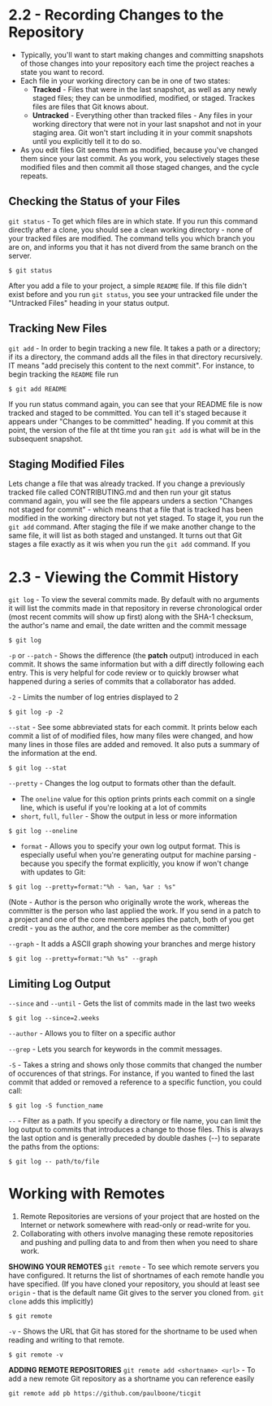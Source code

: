 # 2.2 - Recording Changes to the Repository

* Typically, you'll want to start making changes and committing snapshots of those changes into your repository each time the project reaches a state you want to record.
* Each file in your working directory can be in one of two states:
	* **Tracked** - Files that were in the last snapshot, as well as any newly staged files; they can be unmodified, modified, or staged. Trackes files are files that Git knows about.
	* **Untracked** - Everything other than tracked files - Any files in your working directory that were not in your last snapshot and not in your staging area. Git won't start including it in your commit snapshots until you explicitly tell it to do so.
* As you edit files Git seems them as modified, because you've changed them since your last commit. As you work, you selectively stages these  modified files and then commit all those staged changes, and the cycle repeats.

## Checking the Status of your Files

`git status` - To get which files are in which state. If you run this command directly after a clone, you should see a clean working directory - none of your tracked files are modified. The command tells you which branch you are on, and informs you that it has not diverd from the same branch on the server. 

```
$ git status
```

After you add a file to your project, a simple `README` file. If this file didn't exist before and you run `git status`, you see your untracked file under the "Untracked Files" heading in your status output. 

## Tracking New Files

`git add` - In order to begin tracking a new file. It takes a path or a directory; if its a directory, the command adds all the files in that directory recursively. IT means "add precisely this content to the next commit". For instance, to begin tracking the `README` file run

```
$ git add README
```

If you run status command again, you can see that your README file is now tracked and staged to be committed. You can tell it's staged because it appears under "Changes to be committed" heading. If you commit at this point, the version of the file at tht time you ran `git add` is what will be in the subsequent snapshot. 

## Staging Modified Files

Lets change a file that was already tracked. If you change a previously tracked file called CONTRIBUTING.md and then run your git status command again, you will see the file appears unders a section "Changes not staged for commit" - which means that a file that is tracked has been modified in the working directory but not yet staged. To stage it, you run the `git add` command.  After staging the file if we make another change to the same file, it will list as both staged and unstanged. It turns out that Git stages a file exactly as it wis when you run the `git add` command. If you 
















# 2.3 - Viewing the Commit History
`git log` - To view the several commits made. By default with no arguments it will list the commits made in that repository in reverse chronological order (most recent commits will show up first) along with the SHA-1 checksum, the author's name and email, the date written and the commit message

```
$ git log
```

`-p` or `--patch` - Shows the difference (the **patch** output) introduced in each commit. It shows the same information but with a diff directly following each entry. This is very helpful for code review or to quickly browser what happened during a series of commits that a collaborator has added. 

`-2` - Limits the number of log entries displayed to 2

```
$ git log -p -2
```

`--stat` - See some abbreviated stats for each commit. It prints below each commit a list of of modified files, how many files were changed, and how many lines in those files are added and removed. It also puts a summary of the information at the end. 

```
$ git log --stat
```

`--pretty` - Changes the log output to formats other than the default. 
* The `oneline` value for this option prints prints each commit on a single line, which is useful if you're looking at a lot of commits
* `short`, `full`, `fuller` - Show the output in less or more information

```
$ git log --oneline
```

* `format` - Allows you to specify your own log output format. This is especially useful when you're generating output for machine parsing - because you specify the format explicitly, you know if won't change with updates to Git:

```
$ git log --pretty=format:"%h - %an, %ar : %s"
```

(Note - Author is the person who originally wrote the work, whereas the committer is the person who last applied the work. If you send in a patch to a project and one of the core members applies the patch, both of you get credit - you as the author, and the core member as the committer)

`--graph` - It adds a ASCII graph showing your branches and merge history

```
$ git log --pretty=format:"%h %s" --graph
```

## Limiting Log Output

`--since` and `--until` - Gets the list of commits made in the last two weeks

```
$ git log --since=2.weeks
```

`--author` - Allows you to filter on a specific author

`--grep` - Lets you search for keywords in the commit messages.

`-S` - Takes a string and shows only those commits that changed the number of occurences of that strings. For instance, if you wanted to fined the last commit that added or removed a reference to a specific function, you could call:

```
$ git log -S function_name
```

`--` - Filter as a path. If you specify a directory or file name, you can limit the log output to commits that introduces a change to those files. This is always the last option and is generally preceded by double dashes (--) to separate the paths from the options:

```
$ git log -- path/to/file
```




# Working with Remotes

1. Remote Repositories are versions of your project that are hosted on the Internet or network somewhere with read-only or read-write for you. 
2. Collaborating with others involve managing these remote repositories and pushing and pulling data to and from then when you need to share work.

**SHOWING YOUR REMOTES**
<code>git remote</code> - To see which remote servers you have configured. It returns the list of shortnames of each remote handle you have specified.
(If you have cloned your repository, you should at least see <code>origin</code> - that is the default name Git gives to the server you cloned from. <code>git clone</code> adds this implicitly)
```
$ git remote
```

<code>-v</code> - Shows the URL that Git has stored for the shortname to be used when reading and writing to that remote. 
```
$ git remote -v
```

**ADDING REMOTE REPOSITORIES**
`git remote add <shortname> <url>` - To add a new remote Git repository as a shortname you can reference easily
```
git remote add pb https://github.com/paulboone/ticgit
```

